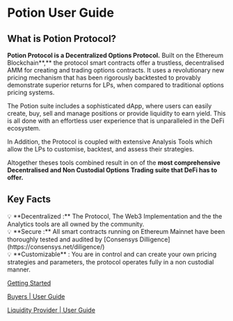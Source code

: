 # Potion User Guide

## What is Potion Protocol?

**Potion Protocol is a Decentralized Options Protocol.** Built on the Ethereum Blockchain**,** the protocol smart contracts offer a trustless, decentralised AMM for creating and trading options contracts. It uses a revolutionary new pricing mechanism that has been rigorously backtested to provably demonstrate superior returns for LPs, when compared to traditional options pricing systems.

The Potion suite includes a sophisticated dApp, where users can easily create, buy, sell and manage positions or provide liquidity to earn yield. This is all done with an effortless user experience that is unparalleled in the DeFi ecosystem.

In Addition, the Protocol is coupled with extensive Analysis Tools which allow the LPs to customise, backtest, and assess their strategies.

Altogether theses tools combined result in on of the  **most comprehensive Decentralised and Non Custodial Options Trading suite that DeFi has to offer.**

## **Key Facts**

<aside>
💡 **Decentralized :** The Protocol, The Web3 Implementation and the the Analytics tools are all owned by the community.

</aside>

<aside>
💡 **Secure :** All smart contracts running on Ethereum Mainnet have been thoroughly tested and audited by [Consensys Dilligence](https://consensys.net/diligence/)

</aside>

<aside>
💡 **Customizable** : You are in control and can create your own pricing strategies and parameters, the protocol operates fully in a non custodial manner.

</aside>

[Getting Started](Potion%20Use%20ae014/Getting%20St%20f3ba1.md)

[Buyers | User Guide](Potion%20Use%20ae014/Buyers%20Use%20c2ca5.md)

[Liquidity Provider | User Guide](Potion%20Use%20ae014/Liquidity%20%204051b.md)